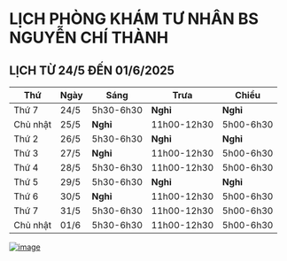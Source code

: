 # LỊCH PHÒNG KHÁM TƯ NHÂN BS NGUYỄN CHÍ THÀNH

## LỊCH TỪ 24/5 ĐẾN 01/6/2025

|**Thứ** |**Ngày**|**Sáng** |**Trưa**   |**Chiều**|
|--      |--      |--       |--         |--       |  
|Thứ 7   |24/5    |5h30-6h30|**Nghỉ**   |**Nghỉ** |    
|Chủ nhật|25/5    |**Nghỉ** |11h00-12h30|5h00-6h30|        
|Thứ 2   |26/5    |5h30-6h30|**Nghỉ**   |**Nghỉ** |   
|Thứ 3   |27/5    |**Nghỉ** |11h00-12h30|5h00-6h30|  
|Thứ 4   |28/5    |5h30-6h30|11h00-12h30|5h00-6h30|       
|Thứ 5   |29/5    |5h30-6h30|**Nghỉ**   |**Nghỉ** |      
|Thứ 6   |30/5    |**Nghỉ** |11h00-12h30|5h00-6h30|   
|Thứ 7   |31/5    |5h30-6h30|11h00-12h30|5h00-6h30|    
|Chủ nhật|01/6    |5h30-6h30|11h00-12h30|5h00-6h30|    

[![image](https://github.com/user-attachments/assets/2f609f2a-b7fc-4d55-9ec0-78d26efa6056)](https://sites.google.com/view/bsnguyenchithanh)

